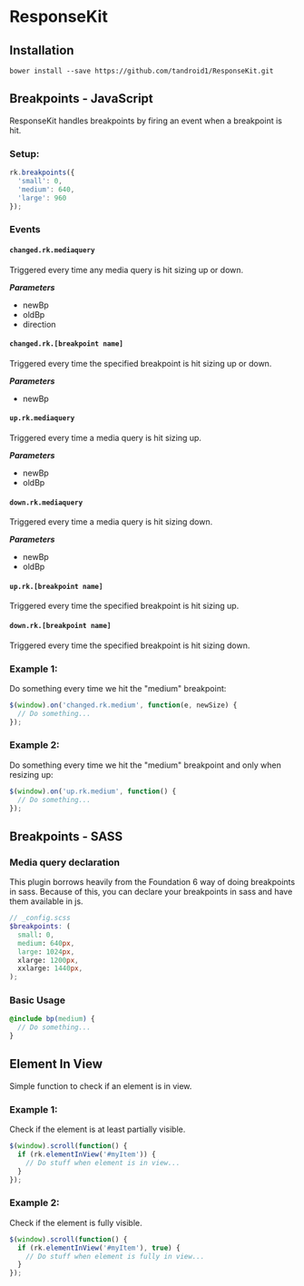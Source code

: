 # ResponseKit

## Installation

`bower install --save https://github.com/tandroid1/ResponseKit.git`

## Breakpoints - JavaScript

ResponseKit handles breakpoints by firing an event when a breakpoint is hit. 

### Setup:
```javascript
rk.breakpoints({
  'small': 0,
  'medium': 640,      
  'large': 960
});
```

### Events

#### `changed.rk.mediaquery`

Triggered every time any media query is hit sizing up or down.

***Parameters***
- newBp 
- oldBp
- direction

#### `changed.rk.[breakpoint name]`

Triggered every time the specified breakpoint is hit sizing up or down.

***Parameters***
- newBp

#### `up.rk.mediaquery`

Triggered every time a media query is hit sizing up.

***Parameters***
- newBp
- oldBp

#### `down.rk.mediaquery`

Triggered every time a media query is hit sizing down.

***Parameters***
- newBp
- oldBp

#### `up.rk.[breakpoint name]`

Triggered every time the specified breakpoint is hit sizing up.

#### `down.rk.[breakpoint name]`

Triggered every time the specified breakpoint is hit sizing down.

### Example 1: 

Do something every time we hit the "medium" breakpoint: 

```javascript
$(window).on('changed.rk.medium', function(e, newSize) {
  // Do something...
});
```

### Example 2:

Do something every time we hit the "medium" breakpoint and only when resizing up:

```javascript
$(window).on('up.rk.medium', function() {
  // Do something...
});
```

## Breakpoints - SASS

### Media query declaration

This plugin borrows heavily from the Foundation 6 way of doing breakpoints in sass. Because of this, you can declare your breakpoints in sass and have them available in js. 

```scss
// _config.scss
$breakpoints: (
  small: 0,
  medium: 640px,
  large: 1024px,
  xlarge: 1200px,
  xxlarge: 1440px,
);
```

### Basic Usage

```scss
@include bp(medium) {
  // Do something...
}
```

## Element In View

Simple function to check if an element is in view. 

### Example 1:

Check if the element is at least partially visible.

```javascript
$(window).scroll(function() {
  if (rk.elementInView('#myItem')) {
    // Do stuff when element is in view...
  }
});
```

### Example 2:

Check if the element is fully visible.

```javascript
$(window).scroll(function() {
  if (rk.elementInView('#myItem'), true) {
    // Do stuff when element is fully in view...
  }
});
```
